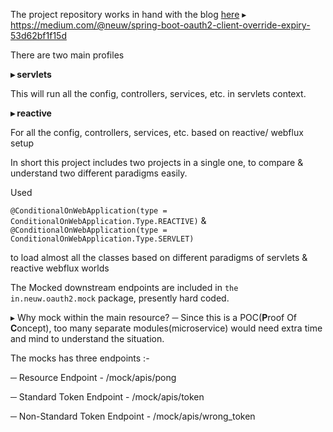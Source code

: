 The project repository works in hand with the blog [here](https://medium.com/@neuw/spring-boot-oauth2-client-override-expiry-53d62bf1f15d
) ▸ https://medium.com/@neuw/spring-boot-oauth2-client-override-expiry-53d62bf1f15d


There are two main profiles

**▸ servlets**

This will run all the config, controllers, services, etc. in servlets context.

**▸ reactive**

For all the config, controllers, services, etc. based on reactive/ webflux setup

In short this project includes two projects in a single one, to compare & understand two different paradigms easily.

Used 

`@ConditionalOnWebApplication(type = ConditionalOnWebApplication.Type.REACTIVE)` 
                                     & 
`@ConditionalOnWebApplication(type = ConditionalOnWebApplication.Type.SERVLET)`

to load almost all the classes based on different paradigms of servlets & reactive webflux worlds

The Mocked downstream endpoints are included in `the in.neuw.oauth2.mock` package, presently hard coded.

▸ Why mock within the main resource?
─ Since this is a POC(**P**roof Of **C**oncept), too many separate modules(microservice) would need extra time and mind to understand the situation. 

The mocks has three endpoints :-

─ Resource Endpoint - /mock/apis/pong

─ Standard Token Endpoint - /mock/apis/token

─ Non-Standard Token Endpoint - /mock/apis/wrong_token